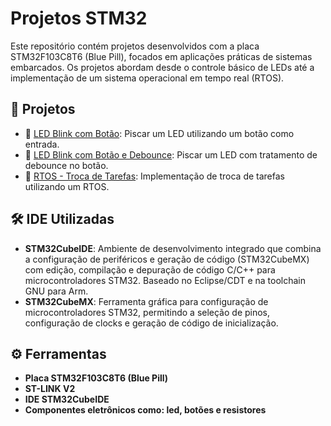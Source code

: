 # Projetos STM32

Este repositório contém projetos desenvolvidos com a placa STM32F103C8T6 (Blue Pill), focados em aplicações práticas de sistemas embarcados. Os projetos abordam desde o controle básico de LEDs até a implementação de um sistema operacional em tempo real (RTOS).

## 📂 Projetos

- 🔘 [LED Blink com Botão](https://github.com/ArthurBarbozaa/Projetos-STM32/tree/main/LED_BLINK_BUTTON): Piscar um LED utilizando um botão como entrada.
- 🔘 [LED Blink com Botão e Debounce](https://github.com/ArthurBarbozaa/Projetos-STM32/tree/main/LED_BLINK_BUTTON-DEBOUNCE): Piscar um LED com tratamento de debounce no botão.
- 🔄 [RTOS - Troca de Tarefas](https://github.com/ArthurBarbozaa/Projetos-STM32/tree/main/RTOS-TASK-SWITCH): Implementação de troca de tarefas utilizando um RTOS.

## 🛠️ IDE Utilizadas

- **STM32CubeIDE**: Ambiente de desenvolvimento integrado que combina a configuração de periféricos e geração de código (STM32CubeMX) com edição, compilação e depuração de código C/C++ para microcontroladores STM32. Baseado no Eclipse/CDT e na toolchain GNU para Arm. 
- **STM32CubeMX**: Ferramenta gráfica para configuração de microcontroladores STM32, permitindo a seleção de pinos, configuração de clocks e geração de código de inicialização. 

## ⚙️ Ferramentas

- **Placa STM32F103C8T6 (Blue Pill)**
- **ST-LINK V2** 
- **IDE STM32CubeIDE** 
- **Componentes eletrônicos como: led, botões e resistores** 

